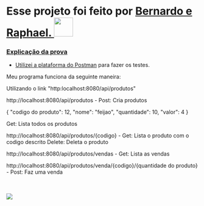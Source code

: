<h1> Esse projeto foi feito por <a  href="https://github.com/lcamaraol/">Bernardo e <a  href="https://github.com/flexxphael/">Raphael. <img  src="https://www.gamerview.com.br/wp-content/uploads/2019/12/dark-souls.gif" width="50px"></h1>

### Explicação da prova

- Utilizei a plataforma do [Postman](https://www.postman.com) para fazer os testes.

Meu programa funciona da seguinte maneira:

Utilizando o link "http:localhost:8080/api/produtos"

http://localhost:8080/api/produtos - 
Post: Cria produtos

{
       "codigo do produto": 12,
       "nome": "feijao",
       "quantidade": 10,
       "valor": 4
}

Get: Lista todos os produtos

http://localhost:8080/api/produtos/{codigo} -
Get: Lista o produto com o codigo descrito
Delete: Deleta o produto

http://localhost:8080/api/produtos/vendas -
Get: Lista as vendas

http://localhost:8080/api/produtos/venda/{codigo}/{quantidade do produto} - 
Post: Faz uma venda

<br>
<br>
<img align='left' src="https://playerassist.com/wp-content/uploads/2018/09/Dark_souls_bonfire.jpg">
